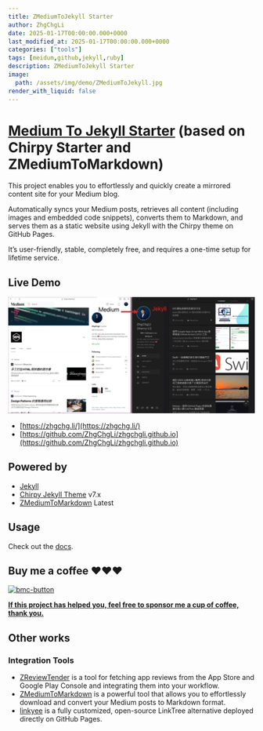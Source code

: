 ```yaml
---
title: ZMediumToJekyll Starter
author: ZhgChgLi
date: 2025-01-17T00:00:00.000+0000
last_modified_at: 2025-01-17T00:00:00.000+0000
categories: ["tools"]
tags: [meidum,github,jekyll,ruby]
description: ZMediumToJekyll Starter
image:
  path: /assets/img/demo/ZMediumToJekyll.jpg
render_with_liquid: false
---
```


# [Medium To Jekyll Starter](https://github.com/ZhgChgLi/medium-to-jekyll-starter.github.io) (based on Chirpy Starter and ZMediumToMarkdown)

This project enables you to effortlessly and quickly create a mirrored content site for your Medium blog.

Automatically syncs your Medium posts, retrieves all content (including images and embedded code snippets), converts them to Markdown, and serves them as a static website using Jekyll with the Chirpy theme on GitHub Pages.

It’s user-friendly, stable, completely free, and requires a one-time setup for lifetime service.

## Live Demo
![alt text](image.png)
- [https://zhgchg.li/](https://zhgchg.li/)
- [https://github.com/ZhgChgLi/zhgchgli.github.io](https://github.com/ZhgChgLi/zhgchgli.github.io)

## Powered by
- [Jekyll](https://jekyllrb.com/)
- [Chirpy Jekyll Theme](https://github.com/cotes2020/jekyll-theme-chirpy/) v7.x
- [ZMediumToMarkdown](https://github.com/ZhgChgLi/ZMediumToMarkdown) Latest

## Usage

Check out the [docs](https://zhgchg.li/posts/en-medium-to-jekyll/).

## Buy me a coffee ❤️❤️❤️

<a href="https://www.buymeacoffee.com/zhgchgli" target="_blank"><img width="545" alt="bmc-button" src="https://github.com/user-attachments/assets/5983bfc9-27fd-49e0-a7f4-eb07657c6e31"></a>

[**If this project has helped you, feel free to sponsor me a cup of coffee, thank you.**](https://www.buymeacoffee.com/zhgchgli)

## Other works

### Integration Tools
- [ZReviewTender](https://github.com/ZhgChgLi/ZReviewTender) is a tool for fetching app reviews from the App Store and Google Play Console and integrating them into your workflow.
- [ZMediumToMarkdown](https://github.com/ZhgChgLi/ZMediumToMarkdown) is a powerful tool that allows you to effortlessly download and convert your Medium posts to Markdown format.
- [linkyee](https://github.com/ZhgChgLi/linkyee) is a fully customized, open-source LinkTree alternative deployed directly on GitHub Pages.
